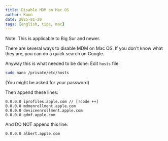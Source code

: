 ```yaml
---
title: Disable MDM on Mac OS
author: Kuon
date: 2025-01-20
tags: [english, tips, mac]
---
```


Note: This is applicable to Big Sur and newer.

There are several ways to disable MDM on Mac OS. If you don't know what they are, you can do a quick search on Google.

Anyway this is what needed to be done: Edit `hosts` file:

```bash
sudo nano /private/etc/hosts
```

(You might be asked for your password)

Then append these lines:

```
0.0.0.0 iprofiles.apple.com // [!code ++]
0.0.0.0 mdmenrollment.apple.com
0.0.0.0 deviceenrollment.apple.com
0.0.0.0 gdmf.apple.com
```

And DO NOT append this line:

```
0.0.0.0 albert.apple.com
```
